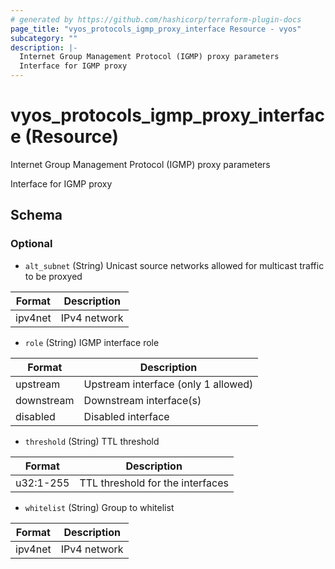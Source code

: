 ```yaml
---
# generated by https://github.com/hashicorp/terraform-plugin-docs
page_title: "vyos_protocols_igmp_proxy_interface Resource - vyos"
subcategory: ""
description: |-
  Internet Group Management Protocol (IGMP) proxy parameters
  Interface for IGMP proxy
---
```


# vyos_protocols_igmp_proxy_interface (Resource)

Internet Group Management Protocol (IGMP) proxy parameters

Interface for IGMP proxy



<!-- schema generated by tfplugindocs -->
## Schema

### Optional

- `alt_subnet` (String) Unicast source networks allowed for multicast traffic to be proxyed

|  Format  |  Description  |
|----------|---------------|
|  ipv4net  |  IPv4 network  |
- `role` (String) IGMP interface role

|  Format  |  Description  |
|----------|---------------|
|  upstream  |  Upstream interface (only 1 allowed)  |
|  downstream  |  Downstream interface(s)  |
|  disabled  |  Disabled interface  |
- `threshold` (String) TTL threshold

|  Format  |  Description  |
|----------|---------------|
|  u32:1-255  |  TTL threshold for the interfaces  |
- `whitelist` (String) Group to whitelist

|  Format  |  Description  |
|----------|---------------|
|  ipv4net  |  IPv4 network  |
